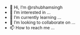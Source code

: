 - 👋 Hi, I’m @rshubhamsingh
- 👀 I’m interested in ...
- 🌱 I’m currently learning ...
- 💞️ I’m looking to collaborate on ...
- 📫 How to reach me ...

<!---
rshubhamsingh/rshubhamsingh is a ✨ special ✨ repository because its `README.md` (this file) appears on your GitHub profile.
You can click the Preview link to take a look at your changes.
hii 
